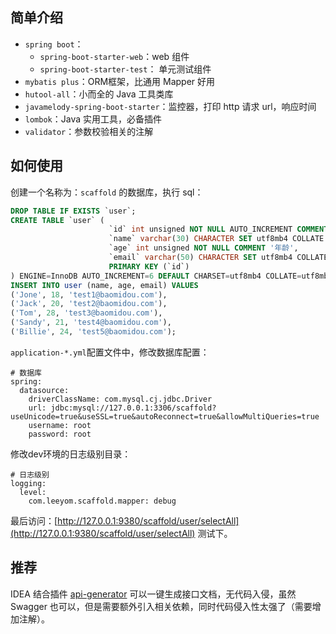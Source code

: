 ## 简单介绍

- `spring boot`：
    - `spring-boot-starter-web`：web 组件
    - `spring-boot-starter-test`： 单元测试组件
- `mybatis plus`：ORM框架，比通用 Mapper 好用
- `hutool-all`：小而全的 Java 工具类库
- `javamelody-spring-boot-starter`：监控器，打印 http 请求 url，响应时间
- `lombok`：Java 实用工具，必备插件
- `validator`：参数校验相关的注解

## 如何使用

创建一个名称为：`scaffold` 的数据库，执行 sql：

```sql
DROP TABLE IF EXISTS `user`;
CREATE TABLE `user` (
                      `id` int unsigned NOT NULL AUTO_INCREMENT COMMENT '主键ID',
                      `name` varchar(30) CHARACTER SET utf8mb4 COLLATE utf8mb4_general_ci NOT NULL COMMENT '姓名',
                      `age` int unsigned NOT NULL COMMENT '年龄',
                      `email` varchar(50) CHARACTER SET utf8mb4 COLLATE utf8mb4_general_ci NOT NULL COMMENT '邮箱',
                      PRIMARY KEY (`id`)
) ENGINE=InnoDB AUTO_INCREMENT=6 DEFAULT CHARSET=utf8mb4 COLLATE=utf8mb4_general_ci;
INSERT INTO user (name, age, email) VALUES
('Jone', 18, 'test1@baomidou.com'),
('Jack', 20, 'test2@baomidou.com'),
('Tom', 28, 'test3@baomidou.com'),
('Sandy', 21, 'test4@baomidou.com'),
('Billie', 24, 'test5@baomidou.com');
```

`application-*.yml`配置文件中，修改数据库配置：

```
# 数据库
spring:
  datasource:
    driverClassName: com.mysql.cj.jdbc.Driver
    url: jdbc:mysql://127.0.0.1:3306/scaffold?useUnicode=true&useSSL=true&autoReconnect=true&allowMultiQueries=true
    username: root
    password: root
```

修改dev环境的日志级别目录：
```
# 日志级别
logging:
  level:
    com.leeyom.scaffold.mapper: debug
```



最后访问：[http://127.0.0.1:9380/scaffold/user/selectAll](http://127.0.0.1:9380/scaffold/user/selectAll) 测试下。



## 推荐

IDEA 结合插件 [api-generator](https://github.com/Forgus/api-generator) 可以一键生成接口文档，无代码入侵，虽然 Swagger 也可以，但是需要额外引入相关依赖，同时代码侵入性太强了（需要增加注解）。

